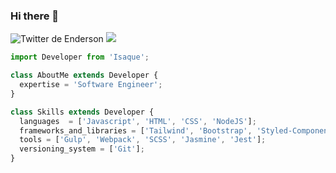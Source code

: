 ### Hi there 🚀

<p align="left">
  <!-- Twitter -->
  <a src="https://twitter.com/iluendido">
    <img src="https://img.shields.io/twitter/follow/iluendido?style=social" alt="Twitter de Enderson">
  </a>

  <!-- LinkedIn -->
  <a src="https://www.linkedin.com/in/endersonmenezes/">
    <img src="https://img.shields.io/twitter/url?label=LinkedIn&logo=linkedin&style=social&url=https%3A%2F%2Fwww.linkedin.com%2Fin%2Fendersonmenezes%2F">
  </a>
</p>


```javascript
import Developer from 'Isaque';

class AboutMe extends Developer {
  expertise = 'Software Engineer';
}

class Skills extends Developer {
  languages  = ['Javascript', 'HTML', 'CSS', 'NodeJS'];
  frameworks_and_libraries = ['Tailwind', 'Bootstrap', 'Styled-Components', 'React', 'Angular', 'Jquery'];
  tools = ['Gulp', 'Webpack', 'SCSS', 'Jasmine', 'Jest'];
  versioning_system = ['Git'];
}
```
